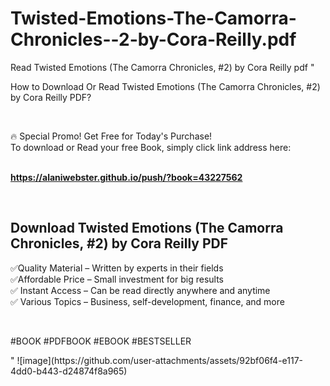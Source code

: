 # Twisted-Emotions-The-Camorra-Chronicles--2-by-Cora-Reilly.pdf
Read Twisted Emotions (The Camorra Chronicles, #2) by Cora Reilly pdf
"<p>How to Download Or Read Twisted Emotions (The Camorra Chronicles, #2) by Cora Reilly PDF?</p>
<p>&nbsp;</p>
<p>&#128293;  Special Promo! Get Free for Today's Purchase!<br />To download or Read your free Book, simply click link address here:&nbsp;<br />&nbsp;</p>
<p><a href=""https://alaniwebster.github.io/push/?book=43227562""><strong>https://alaniwebster.github.io/push/?book=43227562</strong></a></p>
<p>&nbsp;</p>
<h2>Download Twisted Emotions (The Camorra Chronicles, #2) by Cora Reilly PDF</h2>
<p>&#x2705;Quality Material &ndash; Written by experts in their fields<br />&#x2705;Affordable Price &ndash; Small investment for big results<br />&#x2705; Instant Access &ndash; Can be read directly anywhere and anytime<br />&#x2705; Various Topics &ndash; Business, self-development, finance, and more</p>
<p>&nbsp;</p>
<p>#BOOK #PDFBOOK #EBOOK #BESTSELLER</p>
"
![image](https://github.com/user-attachments/assets/92bf06f4-e117-4dd0-b443-d24874f8a965)
